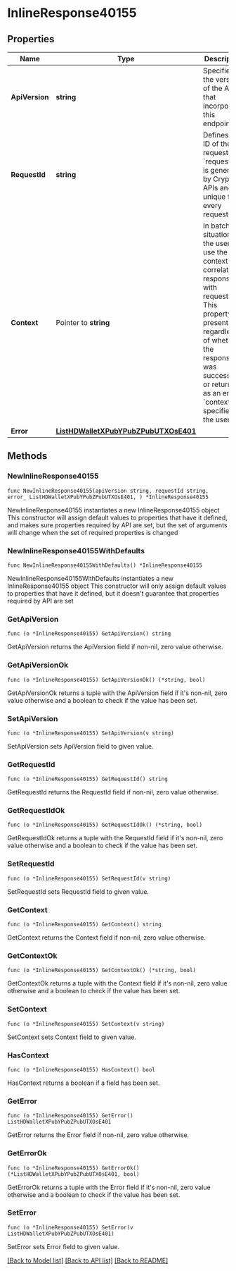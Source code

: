 # InlineResponse40155

## Properties

Name | Type | Description | Notes
------------ | ------------- | ------------- | -------------
**ApiVersion** | **string** | Specifies the version of the API that incorporates this endpoint. | 
**RequestId** | **string** | Defines the ID of the request. The &#x60;requestId&#x60; is generated by Crypto APIs and it&#39;s unique for every request. | 
**Context** | Pointer to **string** | In batch situations the user can use the context to correlate responses with requests. This property is present regardless of whether the response was successful or returned as an error. &#x60;context&#x60; is specified by the user. | [optional] 
**Error** | [**ListHDWalletXPubYPubZPubUTXOsE401**](ListHDWalletXPubYPubZPubUTXOsE401.md) |  | 

## Methods

### NewInlineResponse40155

`func NewInlineResponse40155(apiVersion string, requestId string, error_ ListHDWalletXPubYPubZPubUTXOsE401, ) *InlineResponse40155`

NewInlineResponse40155 instantiates a new InlineResponse40155 object
This constructor will assign default values to properties that have it defined,
and makes sure properties required by API are set, but the set of arguments
will change when the set of required properties is changed

### NewInlineResponse40155WithDefaults

`func NewInlineResponse40155WithDefaults() *InlineResponse40155`

NewInlineResponse40155WithDefaults instantiates a new InlineResponse40155 object
This constructor will only assign default values to properties that have it defined,
but it doesn't guarantee that properties required by API are set

### GetApiVersion

`func (o *InlineResponse40155) GetApiVersion() string`

GetApiVersion returns the ApiVersion field if non-nil, zero value otherwise.

### GetApiVersionOk

`func (o *InlineResponse40155) GetApiVersionOk() (*string, bool)`

GetApiVersionOk returns a tuple with the ApiVersion field if it's non-nil, zero value otherwise
and a boolean to check if the value has been set.

### SetApiVersion

`func (o *InlineResponse40155) SetApiVersion(v string)`

SetApiVersion sets ApiVersion field to given value.


### GetRequestId

`func (o *InlineResponse40155) GetRequestId() string`

GetRequestId returns the RequestId field if non-nil, zero value otherwise.

### GetRequestIdOk

`func (o *InlineResponse40155) GetRequestIdOk() (*string, bool)`

GetRequestIdOk returns a tuple with the RequestId field if it's non-nil, zero value otherwise
and a boolean to check if the value has been set.

### SetRequestId

`func (o *InlineResponse40155) SetRequestId(v string)`

SetRequestId sets RequestId field to given value.


### GetContext

`func (o *InlineResponse40155) GetContext() string`

GetContext returns the Context field if non-nil, zero value otherwise.

### GetContextOk

`func (o *InlineResponse40155) GetContextOk() (*string, bool)`

GetContextOk returns a tuple with the Context field if it's non-nil, zero value otherwise
and a boolean to check if the value has been set.

### SetContext

`func (o *InlineResponse40155) SetContext(v string)`

SetContext sets Context field to given value.

### HasContext

`func (o *InlineResponse40155) HasContext() bool`

HasContext returns a boolean if a field has been set.

### GetError

`func (o *InlineResponse40155) GetError() ListHDWalletXPubYPubZPubUTXOsE401`

GetError returns the Error field if non-nil, zero value otherwise.

### GetErrorOk

`func (o *InlineResponse40155) GetErrorOk() (*ListHDWalletXPubYPubZPubUTXOsE401, bool)`

GetErrorOk returns a tuple with the Error field if it's non-nil, zero value otherwise
and a boolean to check if the value has been set.

### SetError

`func (o *InlineResponse40155) SetError(v ListHDWalletXPubYPubZPubUTXOsE401)`

SetError sets Error field to given value.



[[Back to Model list]](../README.md#documentation-for-models) [[Back to API list]](../README.md#documentation-for-api-endpoints) [[Back to README]](../README.md)


